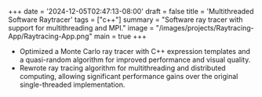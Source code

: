 +++
date = '2024-12-05T02:47:13-08:00'
draft = false
title = 'Multithreaded Software Raytracer'
tags = ["c++"]
summary = "Software ray tracer with support for multithreading and MPI."
image = "/images/projects/Raytracing-App/Raytracing-App.png"
main = true
+++

- Optimized a Monte Carlo ray tracer with C++ expression templates and a quasi-random algorithm for improved performance and visual quality.
- Rewrote ray tracing algorithm for multithreading and distributed computing, allowing significant performance gains over the original single-threaded implementation.
